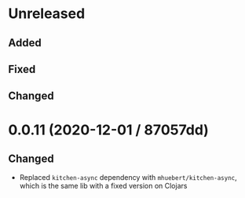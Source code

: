 # Unreleased

## Added

## Fixed

## Changed

# 0.0.11 (2020-12-01 / 87057dd)

## Changed
* Replaced `kitchen-async` dependency with `mhuebert/kitchen-async`, which is the same lib with a fixed version on Clojars
